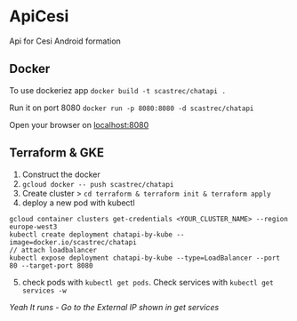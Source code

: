 # ApiCesi
Api for Cesi Android formation

## Docker
To use dockeriez app
`docker build -t scastrec/chatapi .`

Run it on port 8080
`docker run -p 8080:8080 -d scastrec/chatapi`

Open your browser on [localhost:8080](http://localhost:8080)

## Terraform & GKE
1. Construct the docker
2. `gcloud docker -- push scastrec/chatapi`
3. Create cluster > `cd terraform & terraform init & terraform apply`
4. deploy a new pod with kubectl   
```
gcloud container clusters get-credentials <YOUR_CLUSTER_NAME> --region europe-west3
kubectl create deployment chatapi-by-kube --image=docker.io/scastrec/chatapi
// attach loadbalancer
kubectl expose deployment chatapi-by-kube --type=LoadBalancer --port 80 --target-port 8080

```
5. check pods with `kubectl get pods`. Check services with `kubectl get services -w`

*Yeah It runs - Go to the External IP shown in get services*





